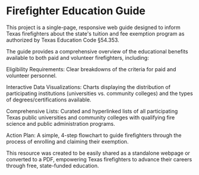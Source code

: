 # Firefighter Education Guide
This project is a single-page, responsive web guide designed to inform Texas firefighters about the state's tuition and fee exemption program as authorized by Texas Education Code §54.353.

The guide provides a comprehensive overview of the educational benefits available to both paid and volunteer firefighters, including:

Eligibility Requirements: Clear breakdowns of the criteria for paid and volunteer personnel.

Interactive Data Visualizations: Charts displaying the distribution of participating institutions (universities vs. community colleges) and the types of degrees/certifications available.

Comprehensive Lists: Curated and hyperlinked lists of all participating Texas public universities and community colleges with qualifying fire science and public administration programs.

Action Plan: A simple, 4-step flowchart to guide firefighters through the process of enrolling and claiming their exemption.

This resource was created to be easily shared as a standalone webpage or converted to a PDF, empowering Texas firefighters to advance their careers through free, state-funded education.
